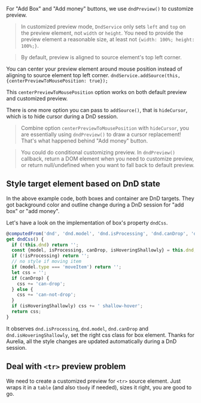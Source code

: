 For "Add Box" and "Add money" buttons, we use `dndPreview()` to customize preview.

> In customized preview mode, `DndService` only sets `left` and `top` on the preview element, not `width` or `height`. You need to provide the preview element a reasonable size, at least not `{width: 100%; height: 100%;}`.

> By default, preview is aligned to source element's top left corner.

You can center your preview element around mouse position instead of aligning to source element top left corner. `dndService.addSource(this, {centerPreviewToMousePosition: true});`

This `centerPreviewToMousePosition` option works on both default preview and customized preview.

There is one more option you can pass to `addSource()`, that is `hideCursor`, which is to hide cursor during a DnD session.

> Combine option `centerPreviewToMousePosition` with `hideCursor`, you are essentially using `dndPreview()` to draw a cursor replacement! That's what happened behind "Add money" button.

> You could do conditional customizing preview. In `dndPreview()` callback, return a DOM element when you need to customize preview, or return null/undefined when you want to fall back to default preview.

## Style target element based on DnD state

In the above example code, both boxes and container are DnD targets. They got background color and outline change during a DnD session for "add box" or "add money".

Let's have a look on the implementation of box's property `dndCss`.

```javascript
@computedFrom('dnd', 'dnd.model', 'dnd.isProcessing', 'dnd.canDrop', 'dnd.isHoveringShallowly')
get dndCss() {
  if (!this.dnd) return '';
  const {model, isProcessing, canDrop, isHoveringShallowly} = this.dnd;
  if (!isProcessing) return '';
  // no style if moving item
  if (model.type === 'moveItem') return '';
  let css = '';
  if (canDrop) {
    css += 'can-drop';
  } else {
    css += 'can-not-drop';
  }
  if (isHoveringShallowly) css += ' shallow-hover';
  return css;
}
```

It observes `dnd.isProcessing`, `dnd.model`, `dnd.canDrop` and `dnd.isHoveringShallowly`, set the right css class for box element. Thanks for Aurelia, all the style changes are updated automatically during a DnD session.

## Deal with `<tr>` preview problem

We need to create a customized preview for `<tr>` source element. Just wraps it in a `table` (and also `tbody` if needed), sizes it right, you are good to go.
